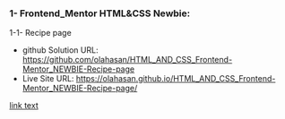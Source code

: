 ### 1- Frontend_Mentor  HTML&CSS  Newbie:
1-1- Recipe page
- github Solution URL: https://github.com/olahasan/HTML_AND_CSS_Frontend-Mentor_NEWBIE-Recipe-page
- Live Site URL: https://olahasan.github.io/HTML_AND_CSS_Frontend-Mentor_NEWBIE-Recipe-page/

[link text](https://github.com/olahasan/HTML_AND_CSS_Frontend-Mentor_NEWBIE-Recipe-page)





